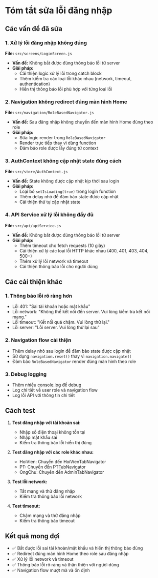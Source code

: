# Tóm tắt sửa lỗi đăng nhập

## Các vấn đề đã sửa

### 1. Xử lý lỗi đăng nhập không đúng
**File:** `src/screens/LoginScreen.js`
- **Vấn đề:** Không bắt được đúng thông báo lỗi từ server
- **Giải pháp:** 
  - Cải thiện logic xử lý lỗi trong catch block
  - Thêm kiểm tra các loại lỗi khác nhau (network, timeout, authentication)
  - Hiển thị thông báo lỗi phù hợp với từng loại lỗi

### 2. Navigation không redirect đúng màn hình Home
**File:** `src/navigation/RoleBasedNavigator.js`
- **Vấn đề:** Sau đăng nhập không chuyển đến màn hình Home đúng theo role
- **Giải pháp:**
  - Sửa logic render trong `RoleBasedNavigator`
  - Render trực tiếp thay vì dùng function
  - Đảm bảo role được lấy đúng từ context

### 3. AuthContext không cập nhật state đúng cách
**File:** `src/store/AuthContext.js`
- **Vấn đề:** State không được cập nhật kịp thời sau login
- **Giải pháp:**
  - Loại bỏ `setIsLoading(true)` trong login function
  - Thêm delay nhỏ để đảm bảo state được cập nhật
  - Cải thiện thứ tự cập nhật state

### 4. API Service xử lý lỗi không đầy đủ
**File:** `src/api/apiService.js`
- **Vấn đề:** Không bắt được đúng thông báo lỗi từ server
- **Giải pháp:**
  - Thêm timeout cho fetch requests (10 giây)
  - Cải thiện xử lý các loại lỗi HTTP khác nhau (400, 401, 403, 404, 500+)
  - Thêm xử lý lỗi network và timeout
  - Cải thiện thông báo lỗi cho người dùng

## Các cải thiện khác

### 1. Thông báo lỗi rõ ràng hơn
- Lỗi 401: "Sai tài khoản hoặc mật khẩu"
- Lỗi network: "Không thể kết nối đến server. Vui lòng kiểm tra kết nối mạng."
- Lỗi timeout: "Kết nối quá chậm. Vui lòng thử lại."
- Lỗi server: "Lỗi server. Vui lòng thử lại sau"

### 2. Navigation flow cải thiện
- Thêm delay nhỏ sau login để đảm bảo state được cập nhật
- Sử dụng `navigation.reset()` thay vì `navigation.navigate()`
- Đảm bảo `RoleBasedNavigator` render đúng màn hình theo role

### 3. Debug logging
- Thêm nhiều console.log để debug
- Log chi tiết về user role và navigation flow
- Log lỗi API với thông tin chi tiết

## Cách test

1. **Test đăng nhập với tài khoản sai:**
   - Nhập số điện thoại không tồn tại
   - Nhập mật khẩu sai
   - Kiểm tra thông báo lỗi hiển thị đúng

2. **Test đăng nhập với các role khác nhau:**
   - HoiVien: Chuyển đến HoiVienTabNavigator
   - PT: Chuyển đến PTTabNavigator  
   - OngChu: Chuyển đến AdminTabNavigator

3. **Test lỗi network:**
   - Tắt mạng và thử đăng nhập
   - Kiểm tra thông báo lỗi network

4. **Test timeout:**
   - Chậm mạng và thử đăng nhập
   - Kiểm tra thông báo timeout

## Kết quả mong đợi

- ✅ Bắt được lỗi sai tài khoản/mật khẩu và hiển thị thông báo đúng
- ✅ Redirect đúng màn hình Home theo role sau đăng nhập
- ✅ Xử lý lỗi network và timeout
- ✅ Thông báo lỗi rõ ràng và thân thiện với người dùng
- ✅ Navigation flow mượt mà và ổn định
